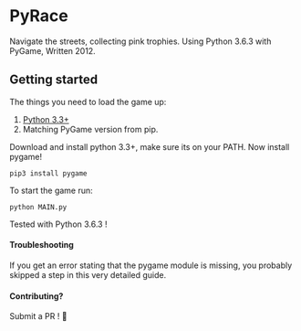 PyRace
======

Navigate the streets, collecting pink trophies. Using Python 3.6.3 with PyGame, Written 2012.

## Getting started
The things you need to load the game up:
1. [Python 3.3+](https://www.python.org/downloads/)
2. Matching PyGame version from pip.

Download and install python 3.3+, make sure its on your PATH. Now install pygame!
```
pip3 install pygame
```
To start the game run:
```
python MAIN.py
```

Tested with Python 3.6.3 !

#### Troubleshooting
If you get an error stating that the pygame module is missing, you probably skipped a step in this very detailed guide.

#### Contributing?
Submit a PR ! :sparkling_heart:
